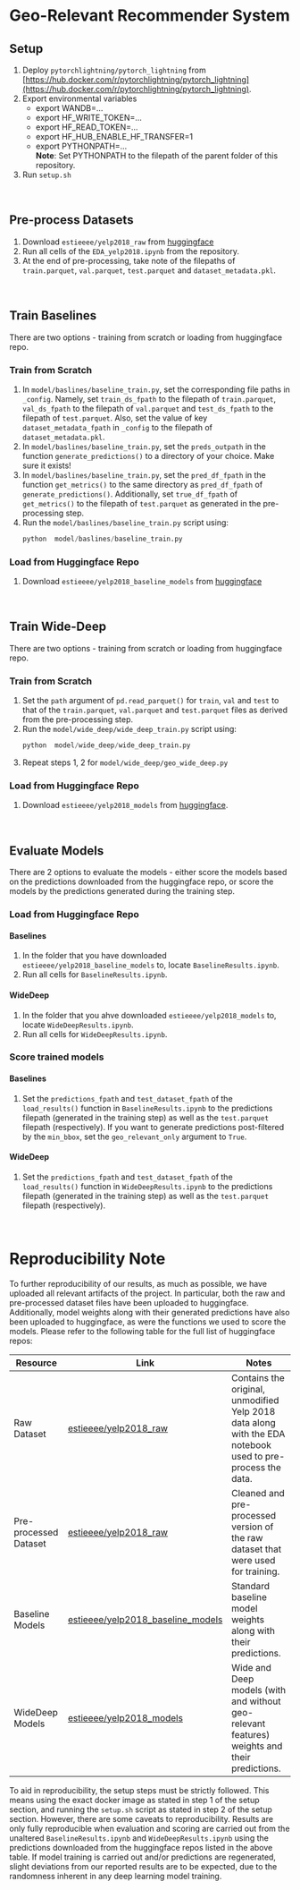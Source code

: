 # Geo-Relevant Recommender System
## Setup
1. Deploy `pytorchlightning/pytorch_lightning` from [https://hub.docker.com/r/pytorchlightning/pytorch_lightning](https://hub.docker.com/r/pytorchlightning/pytorch_lightning).
2. Export environmental variables
   - export WANDB=...
   - export HF_WRITE_TOKEN=...
   - export HF_READ_TOKEN=...
   - export HF_HUB_ENABLE_HF_TRANSFER=1
   - export PYTHONPATH=... <br>
    **Note**: Set PYTHONPATH to the filepath of the parent folder of this repository.
4. Run `setup.sh`

<br>

## Pre-process Datasets
1. Download `estieeee/yelp2018_raw` from [huggingface](https://huggingface.co/datasets/estieeee/yelp2018_raw)
2. Run all cells of the `EDA_yelp2018.ipynb` from the repository.
3. At the end of pre-processing, take note of the filepaths of `train.parquet`, `val.parquet`, `test.parquet` and `dataset_metadata.pkl`.

<br>

## Train Baselines
There are two options -  training from scratch or loading from huggingface repo.
### Train from Scratch
1. In `model/baslines/baseline_train.py`, set the corresponding file paths in `_config`. Namely, set `train_ds_fpath` to the filepath of `train.parquet`, `val_ds_fpath` to the filepath of `val.parquet` and `test_ds_fpath` to the filepath of `test.parquet`. Also, set the value of key `dataset_metadata_fpath` in `_config` to the filepath of `dataset_metadata.pkl`.
2. In `model/baslines/baseline_train.py`, set the `preds_outpath` in the function `generate_predictions()` to a directory of your choice. Make sure it exists!
3. In `model/baslines/baseline_train.py`, set the `pred_df_fpath` in the function `get_metrics()` to the same directory as `pred_df_fpath` of `generate_predictions()`. Additionally, set `true_df_fpath` of `get_metrics()` to the filepath of `test.parquet` as generated in the pre-processing step.
4. Run the `model/baslines/baseline_train.py` script using:
   ```Python
   python  model/baslines/baseline_train.py
   ```
### Load from Huggingface Repo
1. Download `estieeee/yelp2018_baseline_models` from [huggingface](https://huggingface.co/estieeee/yelp2018_baseline_models)

<br>

## Train Wide-Deep
There are two options -  training from scratch or loading from huggingface repo.
### Train from Scratch
1. Set the `path` argument of `pd.read_parquet()` for `train`, `val` and `test` to that of the `train.parquet`, `val.parquet` and `test.parquet` files as derived from the pre-processing step.
2. Run the `model/wide_deep/wide_deep_train.py` script using:
   ```Python
   python  model/wide_deep/wide_deep_train.py
   ```
3. Repeat steps 1, 2 for `model/wide_deep/geo_wide_deep.py`
### Load from Huggingface Repo
1. Download `estieeee/yelp2018_models` from [huggingface](https://huggingface.co/estieeee/yelp2018_models).

<br>

## Evaluate Models
There are 2 options to evaluate the models - either score the models based on the predictions downloaded from the huggingface repo, or score the models by the predictions generated during the training step.
### Load from Huggingface Repo
#### Baselines
1. In the folder that you have downloaded `estieeee/yelp2018_baseline_models` to, locate `BaselineResults.ipynb`.
2. Run all cells for `BaselineResults.ipynb`.

#### WideDeep
1. In the folder that you ahve downloaded `estieeee/yelp2018_models` to, locate `WideDeepResults.ipynb`.
2. Run all cells for `WideDeepResults.ipynb`.

### Score trained models
#### Baselines
1. Set the `predictions_fpath` and `test_dataset_fpath` of the `load_results()` function in `BaselineResults.ipynb` to the predictions filepath (generated in the training step) as well as the `test.parquet` filepath (respectively). If you want to generate predictions post-filtered by the `min_bbox`, set the `geo_relevant_only` argument to `True`.
#### WideDeep
1. Set the `predictions_fpath` and `test_dataset_fpath` of the `load_results()` function in `WideDeepResults.ipynb` to the predictions filepath (generated in the training step) as well as the `test.parquet` filepath (respectively).

<br>

# Reproducibility Note
To further reproducibility of our results, as much as possible, we have uploaded all relevant artifacts of the project. In particular, both the raw and pre-processed dataset files have been uploaded to huggingface. Additionally, model weights along with their generated predictions have also been uploaded to huggingface, as were the functions we used to score the models. Please refer to the following table for the full list of huggingface repos:

| Resource               | Link                                                                                   | Notes                                                |
|------------------------|----------------------------------------------------------------------------------------|------------------------------------------------------|
| Raw Dataset            | [estieeee/yelp2018_raw](https://huggingface.co/datasets/estieeee/yelp2018_raw)           | Contains the original, unmodified Yelp 2018 data along with the EDA notebook used to pre-process the data. |
| Pre-processed Dataset  | [estieeee/yelp2018_raw](https://huggingface.co/datasets/estieeee/yelp2018_raw)           | Cleaned and pre-processed version of the raw dataset that were used for training.|
| Baseline Models        | [estieeee/yelp2018_baseline_models](https://huggingface.co/estieeee/yelp2018_baseline_models) | Standard baseline model weights along with their predictions.   |
| WideDeep Models        | [estieeee/yelp2018_models](https://huggingface.co/estieeee/yelp2018_models)              | Wide and Deep models (with and without geo-relevant features) weights and their predictions.      |

To aid in reproducibility, the setup steps must be strictly followed. This means using the exact docker image as stated in step 1 of the setup section, and running the `setup.sh` script as stated in step 2 of the setup section. 
However, there are some caveats to reproducibility. Results are only fully reproducible when evaluation and scoring are carried out from the unaltered `BaselineResults.ipynb` and `WideDeepResults.ipynb` using the predictions downloaded from the huggingface repos listed in the above table. If model training is carried out and/or predictions are regenerated, slight deviations from our reported results are to be expected, due to the randomness inherent in any deep learning model training.

